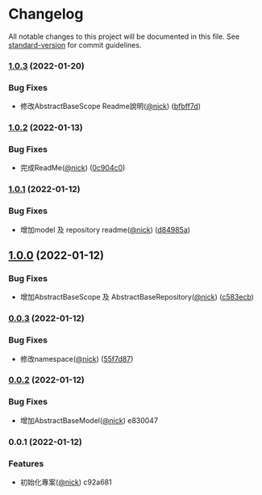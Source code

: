 # Changelog

All notable changes to this project will be documented in this file. See [standard-version](https://github.com/conventional-changelog/standard-version) for commit guidelines.

### [1.0.3](https://github.com/castion2293/base-model-repository/compare/v1.0.2...v1.0.3) (2022-01-20)


### Bug Fixes

* 修改AbstractBaseScope Readme說明([@nick](https://github.com/nick)) ([bfbff7d](https://github.com/castion2293/base-model-repository/commit/bfbff7dc01da20549187fb768c2cb23720c2618d))

### [1.0.2](https://github.com/castion2293/base-model-repository/compare/v1.0.1...v1.0.2) (2022-01-13)


### Bug Fixes

* 完成ReadMe([@nick](https://github.com/nick)) ([0c904c0](https://github.com/castion2293/base-model-repository/commit/0c904c0fcc3755c96343a9ae7ae846dd180c167d))

### [1.0.1](https://github.com/castion2293/base-model-repository/compare/v1.0.0...v1.0.1) (2022-01-12)


### Bug Fixes

* 增加model 及 repository readme([@nick](https://github.com/nick)) ([d84985a](https://github.com/castion2293/base-model-repository/commit/d84985ac527f2917793926e50b31893c55ba5ffb))

## [1.0.0](https://github.com/castion2293/base-model-repository/compare/v0.0.3...v1.0.0) (2022-01-12)


### Bug Fixes

* 增加AbstractBaseScope 及 AbstractBaseRepository([@nick](https://github.com/nick)) ([c583ecb](https://github.com/castion2293/base-model-repository/commit/c583ecbd7a27ae1161fc8b9fc462451459251a2b))

### [0.0.3](https://github.com/castion2293/base-model-repository/compare/v0.0.2...v0.0.3) (2022-01-12)


### Bug Fixes

* 修改namespace([@nick](https://github.com/nick)) ([55f7d87](https://github.com/castion2293/base-model-repository/commit/55f7d87e1ad1119ef6f546895563cfede52cdb5b))

### [0.0.2](///compare/v0.0.1...v0.0.2) (2022-01-12)


### Bug Fixes

* 增加AbstractBaseModel([@nick](undefined/nick)) e830047

### 0.0.1 (2022-01-12)


### Features

* 初始化專案([@nick](undefined/nick)) c92a681
